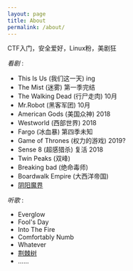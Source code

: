 ```yaml
---
layout: page
title: About
permalink: /about/
---
```


CTF入门，安全爱好，Linux粉，美剧狂





*看剧* :



- This Is Us (我们这一天)  ing
- The Mist (迷雾) 第一季完结
- The Walking Dead (行尸走肉) 10月
- Mr.Robot (黑客军团) 10月
- American Gods (美国众神) 2018
- Westworld (西部世界) 2018
- Fargo (冰血暴)  第四季未知
- Game of Thrones (权力的游戏)  2019?
- Sense 8 (超感猎杀) 复活 2018
- Twin Peaks (双峰) 
- Breaking bad (绝命毒师)
- Boardwalk Empire (大西洋帝国)
- [阴阳魔界](http://www.acfun.cn/v/ac2038557)




*听歌* :

- Everglow
- Fool's Day
- Into The Fire
- Comfortably Numb
- Whatever
- [荆棘树](http://www.ximalaya.com/33493231/sound/10065384/)
- ......